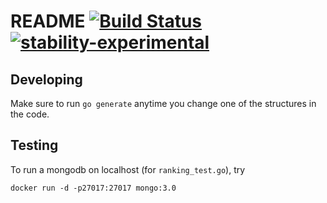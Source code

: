 # README [![Build Status](https://travis-ci.org/rai-project/model.svg?branch=master)](https://travis-ci.org/rai-project/model) [![stability-experimental](https://img.shields.io/badge/stability-experimental-orange.svg)](https://github.com/emersion/stability-badges#experimental)

## Developing

Make sure to run `go generate` anytime you change one of the structures in the code.

## Testing

To run a mongodb on localhost (for `ranking_test.go`), try

    docker run -d -p27017:27017 mongo:3.0
